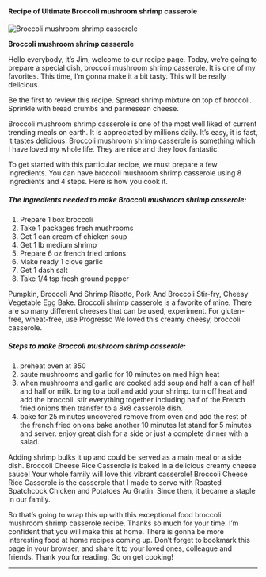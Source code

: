             

#### Recipe of Ultimate Broccoli mushroom shrimp casserole

![Broccoli mushroom shrimp casserole](https://img-global.cpcdn.com/recipes/27837497/751x532cq70/broccoli-mushroom-shrimp-casserole-recipe-main-photo.jpg)

**Broccoli mushroom shrimp casserole**

Hello everybody, it’s Jim, welcome to our recipe page. Today, we’re going to prepare a special dish, broccoli mushroom shrimp casserole. It is one of my favorites. This time, I’m gonna make it a bit tasty. This will be really delicious.

Be the first to review this recipe. Spread shrimp mixture on top of broccoli. Sprinkle with bread crumbs and parmesean cheese.

Broccoli mushroom shrimp casserole is one of the most well liked of current trending meals on earth. It is appreciated by millions daily. It’s easy, it is fast, it tastes delicious. Broccoli mushroom shrimp casserole is something which I have loved my whole life. They are nice and they look fantastic.

To get started with this particular recipe, we must prepare a few ingredients. You can have broccoli mushroom shrimp casserole using 8 ingredients and 4 steps. Here is how you cook it.

##### The ingredients needed to make Broccoli mushroom shrimp casserole:

1.  Prepare 1 box broccoli
2.  Take 1 packages fresh mushrooms
3.  Get 1 can cream of chicken soup
4.  Get 1 lb medium shrimp
5.  Prepare 6 oz french fried onions
6.  Make ready 1 clove garlic
7.  Get 1 dash salt
8.  Take 1/4 tsp fresh ground pepper

Pumpkin, Broccoli And Shrimp Risotto, Pork And Broccoli Stir-fry, Cheesy Vegetable Egg Bake. Broccoli shrimp casserole is a favorite of mine. There are so many different cheeses that can be used, experiment. For gluten-free, wheat-free, use Progresso We loved this creamy cheesy, broccoli casserole.

##### Steps to make Broccoli mushroom shrimp casserole:

1.  preheat oven at 350
2.  saute mushrooms and garlic for 10 minutes on med high heat
3.  when mushrooms and garlic are cooked add soup and half a can of half and half or milk. bring to a boil and add your shrimp. turn off heat and add the broccoli. stir everything together including half of the French fried onions then transfer to a 8x8 casserole dish.
4.  bake for 25 minutes uncovered remove from oven and add the rest of the french fried onions bake another 10 minutes let stand for 5 minutes and server. enjoy great dish for a side or just a complete dinner with a salad.

Adding shrimp bulks it up and could be served as a main meal or a side dish. Broccoli Cheese Rice Casserole is baked in a delicious creamy cheese sauce! Your whole family will love this vibrant casserole! Broccoli Cheese Rice Casserole is the casserole that I made to serve with Roasted Spatchcock Chicken and Potatoes Au Gratin. Since then, it became a staple in our family.

So that’s going to wrap this up with this exceptional food broccoli mushroom shrimp casserole recipe. Thanks so much for your time. I’m confident that you will make this at home. There is gonna be more interesting food at home recipes coming up. Don’t forget to bookmark this page in your browser, and share it to your loved ones, colleague and friends. Thank you for reading. Go on get cooking!

* * *